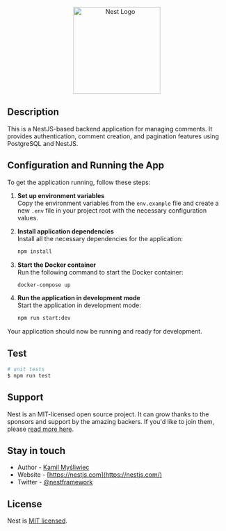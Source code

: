 <p align="center">
  <a href="http://nestjs.com/" target="blank"><img src="https://nestjs.com/img/logo-small.svg" width="200" alt="Nest Logo" /></a>
</p>

## Description

This is a NestJS-based backend application for managing comments. It provides authentication, comment creation, and pagination features using PostgreSQL and NestJS.

## Configuration and Running the App

To get the application running, follow these steps:

1. **Set up environment variables**  
   Copy the environment variables from the `env.example` file and create a new `.env` file in your project root with the necessary configuration values.

2. **Install application dependencies**  
   Install all the necessary dependencies for the application:
   ```bash
   npm install
   ```

3. **Start the Docker container**  
   Run the following command to start the Docker container:
   ```bash
   docker-compose up
   ```

4. **Run the application in development mode**  
   Start the application in development mode:
   ```bash
   npm run start:dev
   ```

Your application should now be running and ready for development.

## Test

```bash
# unit tests
$ npm run test
```

## Support

Nest is an MIT-licensed open source project. It can grow thanks to the sponsors and support by the amazing backers. If you'd like to join them, please [read more here](https://docs.nestjs.com/support).

## Stay in touch

- Author - [Kamil Myśliwiec](https://kamilmysliwiec.com)
- Website - [https://nestjs.com](https://nestjs.com/)
- Twitter - [@nestframework](https://twitter.com/nestframework)

## License

Nest is [MIT licensed](LICENSE).